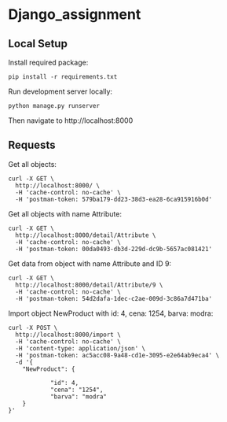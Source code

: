 # Django_assignment

## Local Setup

Install required package:

```
pip install -r requirements.txt
```



Run development server locally:

```
python manage.py runserver
```

Then navigate to http://localhost:8000

## Requests
Get all objects:
```
curl -X GET \
  http://localhost:8000/ \
  -H 'cache-control: no-cache' \
  -H 'postman-token: 579ba179-dd23-38d3-ea28-6ca915916b0d'
```
Get all objects with name Attribute:
```
curl -X GET \
  http://localhost:8000/detail/Attribute \
  -H 'cache-control: no-cache' \
  -H 'postman-token: 00da0493-db3d-229d-dc9b-5657ac081421'
```
Get data from object with name Attribute and ID 9:
```
curl -X GET \
  http://localhost:8000/detail/Attribute/9 \
  -H 'cache-control: no-cache' \
  -H 'postman-token: 54d2dafa-1dec-c2ae-009d-3c86a7d471ba'
```
Import object NewProduct with id: 4, cena: 1254, barva: modra:
```
curl -X POST \
  http://localhost:8000/import \
  -H 'cache-control: no-cache' \
  -H 'content-type: application/json' \
  -H 'postman-token: ac5acc08-9a48-cd1e-3095-e2e64ab9eca4' \
  -d '{
	"NewProduct": {
		
            "id": 4,
            "cena": "1254",
            "barva": "modra"
    }
}'
```